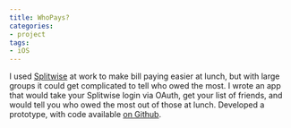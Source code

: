 ```yaml
---
title: WhoPays?
categories:
- project
tags:
- iOS
---
```


I used [Splitwise](wp/splitwise-your-bills-and-friends/128/) at work to make bill paying easier at lunch, but with large groups it could get complicated to tell who owed the most. I wrote an app that would take your Splitwise login via OAuth, get your list of friends, and would tell you who owed the most out of those at lunch. Developed a prototype, with code available [on Github](www.github.com/crummy/whopays).